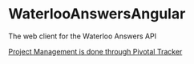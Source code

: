 WaterlooAnswersAngular
======================

The web client for the Waterloo Answers API

[Project Management is done through Pivotal Tracker](https://www.pivotaltracker.com/n/projects/1282866)
